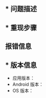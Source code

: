 ## * 问题描述


## * 重现步骤


## 报错信息

<!-- 如果没有报错则不需要填写 -->

## * 版本信息

- 应用版本：
- Android 版本：
- OS 版本：


<!-- 示例：
- 应用版本：1.0
- Android 版本：13
- OS 版本：MIUI 14 -->
